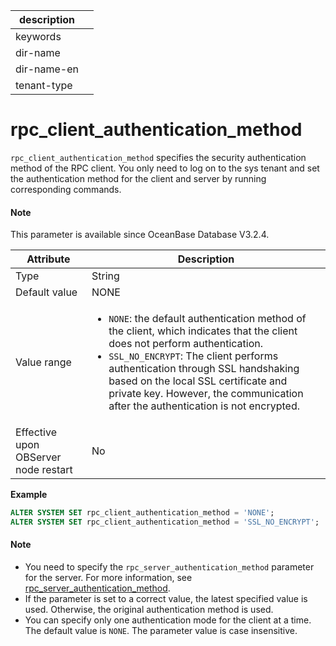 |description||
|---|---|
|keywords||
|dir-name||
|dir-name-en||
|tenant-type||

# rpc_client_authentication_method

`rpc_client_authentication_method` specifies the security authentication method of the RPC client. You only need to log on to the sys tenant and set the authentication method for the client and server by running corresponding commands.

<main id="notice" type='explain'>
  <h4>Note</h4>
  <p>This parameter is available since OceanBase Database V3.2.4. </p>
</main>

| **Attribute** | **Description** |
| ------ | ------ |
| Type | String |
| Default value | NONE |
| Value range | <ul> <li>`NONE`: the default authentication method of the client, which indicates that the client does not perform authentication. </li> <li>`SSL_NO_ENCRYPT`: The client performs authentication through SSL handshaking based on the local SSL certificate and private key. However, the communication after the authentication is not encrypted. </li></ul> |
| Effective upon OBServer node restart | No |

**Example**

```sql
ALTER SYSTEM SET rpc_client_authentication_method = 'NONE';
ALTER SYSTEM SET rpc_client_authentication_method = 'SSL_NO_ENCRYPT';
```

<main id="notice" type='explain'>
  <h4>Note</h4>
  <ul>
  <li>You need to specify the <code>rpc_server_authentication_method</code> parameter for the server. For more information, see <a href="28200.rpc_server_authentication_method.md">rpc_server_authentication_method</a>. </li>
  <li>If the parameter is set to a correct value, the latest specified value is used. Otherwise, the original authentication method is used. </li>
  <li>You can specify only one authentication mode for the client at a time. The default value is <code>NONE</code>. The parameter value is case insensitive. </li>
  </ul>
</main>
